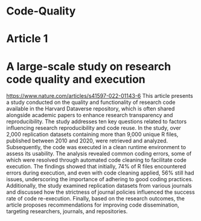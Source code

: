 # Code-Quality
# Article 1
# A large-scale study on research code quality and execution
https://www.nature.com/articles/s41597-022-01143-6
This article presents a study conducted on the quality and functionality of research code available in the Harvard Dataverse repository, which is often shared alongside academic papers to enhance research transparency and reproducibility. The study addresses ten key questions related to factors influencing research reproducibility and code reuse. In the study, over 2,000 replication datasets containing more than 9,000 unique R files, published between 2010 and 2020, were retrieved and analyzed. Subsequently, the code was executed in a clean runtime environment to assess its usability. The analysis revealed common coding errors, some of which were resolved through automated code cleaning to facilitate code execution. The findings showed that initially, 74% of R files encountered errors during execution, and even with code cleaning applied, 56% still had issues, underscoring the importance of adhering to good coding practices. Additionally, the study examined replication datasets from various journals and discussed how the strictness of journal policies influenced the success rate of code re-execution. Finally, based on the research outcomes, the article proposes recommendations for improving code dissemination, targeting researchers, journals, and repositories.





